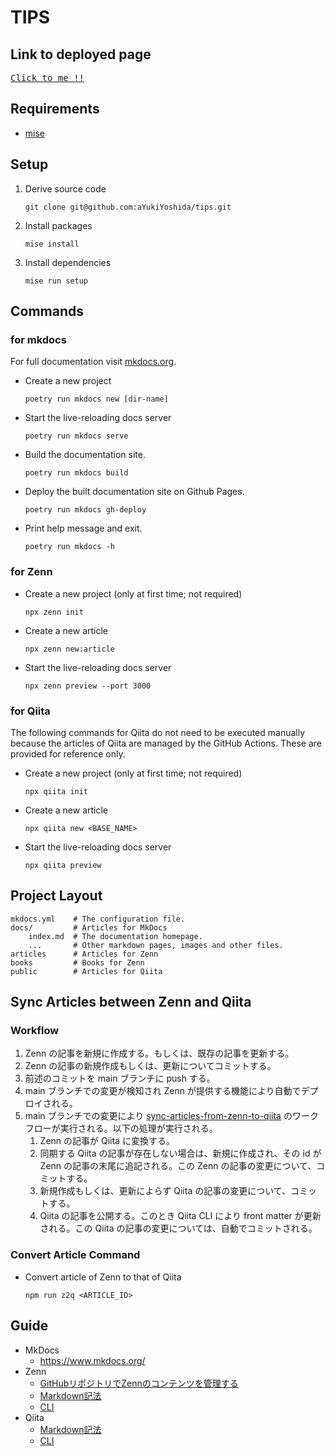 # TIPS

## Link to deployed page

<!-- markdownlint-disable MD033 -->
<kbd><a href="https://ayukiyoshida.github.io/tips/">Click to me !!</a></kbd>

## Requirements

- [mise](https://mise.jdx.dev/)

## Setup

1. Derive source code

    ```shell
    git clone git@github.com:aYukiYoshida/tips.git
    ```

2. Install packages

    ```shell
    mise install
    ```

3. Install dependencies

    ```shell
    mise run setup
    ```

## Commands

### for mkdocs

For full documentation visit [mkdocs.org](https://www.mkdocs.org).

- Create a new project

  ```shell
  poetry run mkdocs new [dir-name]
  ```

- Start the live-reloading docs server

  ```shell
  poetry run mkdocs serve
  ```

- Build the documentation site.

  ```shell
  poetry run mkdocs build
  ```

- Deploy the built documentation site on Github Pages.

  ```shell
  poetry run mkdocs gh-deploy
  ```

- Print help message and exit.

  ```shell
  poetry run mkdocs -h
  ```

### for Zenn

- Create a new project (only at first time; not required)

  ```shell
  npx zenn init
  ```

- Create a new article

  ```shell
  npx zenn new:article
  ```

- Start the live-reloading docs server

  ```shell
  npx zenn preview --port 3000
  ```

### for Qiita

The following commands for Qiita do not need to be executed manually because the articles of Qiita are managed by the GitHub Actions.
These are provided for reference only.

- Create a new project (only at first time; not required)

  ```shell
  npx qiita init
  ```

- Create a new article

  ```shell
  npx qiita new <BASE_NAME>
  ```

- Start the live-reloading docs server

  ```shell
  npx qiita preview
  ```

## Project Layout

```text
mkdocs.yml    # The configuration file.
docs/         # Articles for MkDocs
    index.md  # The documentation homepage.
    ...       # Other markdown pages, images and other files.
articles      # Articles for Zenn
books         # Books for Zenn
public        # Articles for Qiita
```

## Sync Articles between Zenn and Qiita

### Workflow

1. Zenn の記事を新規に作成する。もしくは、既存の記事を更新する。
2. Zenn の記事の新規作成もしくは、更新についてコミットする。
3. 前述のコミットを main ブランチに push する。
4. main ブランチでの変更が検知され Zenn が提供する機能により自動でデプロイされる。
5. main ブランチでの変更により [sync-articles-from-zenn-to-qiita](./.github/workflows/zenn_to_qiita.yml) のワークフローが実行される。以下の処理が実行される。
   1. Zenn の記事が Qiita に変換する。
   2. 同期する Qiita の記事が存在しない場合は、新規に作成され、その id が Zenn の記事の末尾に追記される。この Zenn の記事の変更について、コミットする。
   3. 新規作成もしくは、更新によらず Qiita の記事の変更について、コミットする。
   4. Qiita の記事を公開する。このとき Qiita CLI により front matter が更新される。この Qiita の記事の変更については、自動でコミットされる。

### Convert Article Command

- Convert article of Zenn to that of Qiita

  ```shell
  npm run z2q <ARTICLE_ID>
  ```

## Guide

- MkDocs
  - <https://www.mkdocs.org/>
- Zenn
  - [GitHubリポジトリでZennのコンテンツを管理する](https://zenn.dev/zenn/articles/connect-to-github)
  - [Markdown記法](https://zenn.dev/zenn/articles/markdown-guide)
  - [CLI](https://zenn.dev/zenn/articles/zenn-cli-guide)
- Qiita
  - [Markdown記法](https://qiita.com/Qiita/items/c686397e4a0f4f11683d)
  - [CLI](https://github.com/increments/qiita-cli)
